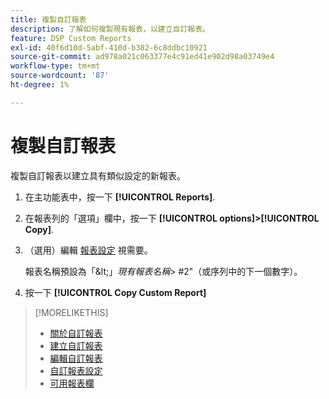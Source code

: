 ```yaml
---
title: 複製自訂報表
description: 了解如何複製現有報表，以建立自訂報表。
feature: DSP Custom Reports
exl-id: 40f6d10d-5abf-410d-b382-6c8ddbc10921
source-git-commit: ad978a021c063377e4c91ed41e902d98a03749e4
workflow-type: tm+mt
source-wordcount: '87'
ht-degree: 1%

---
```


# 複製自訂報表

複製自訂報表以建立具有類似設定的新報表。

1. 在主功能表中，按一下 **[!UICONTROL Reports]**.

1. 在報表列的「選項」欄中，按一下 **[!UICONTROL options]>[!UICONTROL Copy]**.

1. （選用）編輯 [報表設定](/help/dsp/reports/report-settings.md) 視需要。

   報表名稱預設為「\&lt;」*現有報表名稱*\> \#2&quot;（或序列中的下一個數字）。

1. 按一下 **[!UICONTROL Copy Custom Report]**

>[!MORELIKETHIS]
>
>* [關於自訂報表](/help/dsp/reports/report-about.md)
>* [建立自訂報表](/help/dsp/reports/report-create.md)
>* [編輯自訂報表](/help/dsp/reports/report-edit.md)
>* [自訂報表設定](/help/dsp/reports/report-settings.md)
>* [可用報表欄](/help/dsp/reports/report-columns.md)

